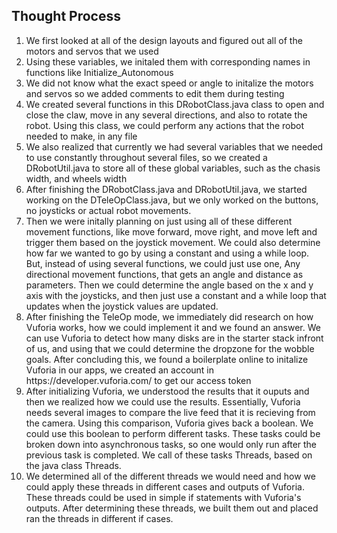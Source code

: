 ## Thought Process
<ol type="1">
    <li>We first looked at all of the design layouts and figured out all of the motors and servos that we used</li>
    <li>Using these variables, we initaled them with corresponding names in functions like Initialize_Autonomous</li>
    <li>We did not know what the exact speed or angle to initalize the motors and servos so we added comments to edit them during testing</li>
    <li>We created several functions in this DRobotClass.java class to open and close the claw, move in any several directions, and also to rotate the robot. Using this class, we could perform any actions that the robot needed to make, in any file</li>
    <li>We also realized that currently we had several variables that we needed to use constantly throughout several files, so we created a DRobotUtil.java to store all of these global variables, such as the chasis width, and wheels width</li>
    <li>After finishing the DRobotClass.java and DRobotUtil.java, we started working on the DTeleOpClass.java, but we only worked on the buttons, no joysticks or actual robot movements.</li>
    <li>Then we were initally planning on just using all of these different movement functions, like move forward, move right, and move left and trigger them based on the joystick movement. We could also determine how far we wanted to go by using a constant and using a while loop. But, instead of using several functions, we could just use one, Any directional movement functions, that gets an angle and distance as parameters. Then we could determine the angle based on the x and y axis with the joysticks, and then just use a constant and a while loop that updates when the joystick values are updated.</li>
    <li>After finishing the TeleOp mode, we immediately did research on how Vuforia works, how we could implement it and we found an answer. We can use Vuforia to detect how many disks are in the starter stack infront of us, and using that we could determine the dropzone for the wobble goals. After concluding this, we found a boilerplate online to initalize Vuforia in our apps, we created an account in https://developer.vuforia.com/ to get our access token</li>
    <li>After initializing Vuforia, we understood the results that it ouputs and then we realized how we could use the results. Essentially, Vuforia needs several images to compare the live feed that it is recieving from the camera. Using this comparison, Vuforia gives back a boolean. We could use this boolean to perform different tasks. These tasks could be broken down into asynchronous tasks, so one would only run after the previous task is completed. We call of these tasks Threads, based on the java class Threads.</li>
    <li>We determined all of the different threads we would need and how we could apply these threads in different cases and outputs of Vuforia. These threads could be used in simple if statements with Vuforia's outputs. After determining these threads, we built them out and placed ran the threads in different if cases.</li>
</ol>